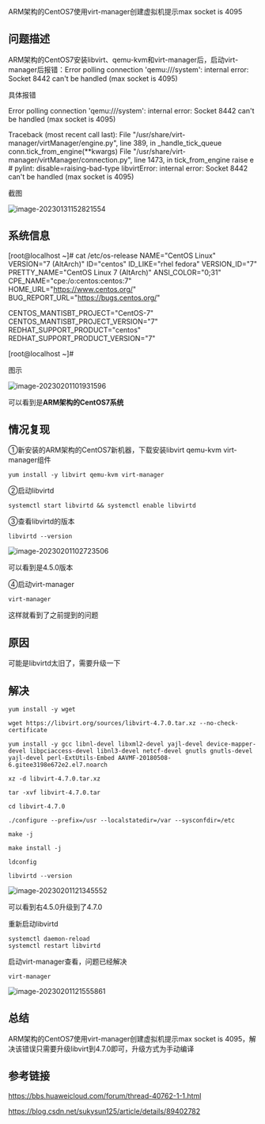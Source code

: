 ARM架构的CentOS7使用virt-manager创建虚拟机提示max socket is 4095

## 问题描述

ARM架构的CentOS7安装libvirt、qemu-kvm和virt-manager后，启动virt-manager后报错：Error polling connection 'qemu:///system': internal error: Socket 8442 can't be handled (max socket is 4095)

具体报错

Error polling connection 'qemu:///system': internal error: Socket 8442 can't be handled (max socket is 4095)

Traceback (most recent call last):
  File "/usr/share/virt-manager/virtManager/engine.py", line 389, in _handle_tick_queue
    conn.tick_from_engine(**kwargs)
  File "/usr/share/virt-manager/virtManager/connection.py", line 1473, in tick_from_engine
    raise e  # pylint: disable=raising-bad-type
libvirtError: internal error: Socket 8442 can't be handled (max socket is 4095)

截图

![image-20230131152821554](C:\Users\dell\AppData\Roaming\Typora\typora-user-images\image-20230131152821554.png)

## 系统信息

[root@localhost ~]# cat /etc/os-release
NAME="CentOS Linux"
VERSION="7 (AltArch)"
ID="centos"
ID_LIKE="rhel fedora"
VERSION_ID="7"
PRETTY_NAME="CentOS Linux 7 (AltArch)"
ANSI_COLOR="0;31"
CPE_NAME="cpe:/o:centos:centos:7"
HOME_URL="https://www.centos.org/"
BUG_REPORT_URL="https://bugs.centos.org/"

CENTOS_MANTISBT_PROJECT="CentOS-7"
CENTOS_MANTISBT_PROJECT_VERSION="7"
REDHAT_SUPPORT_PRODUCT="centos"
REDHAT_SUPPORT_PRODUCT_VERSION="7"

[root@localhost ~]#

图示

![image-20230201101931596](C:\Users\dell\AppData\Roaming\Typora\typora-user-images\image-20230201101931596.png)

可以看到是**ARM架构的CentOS7系统**

## 情况复现

①新安装的ARM架构的CentOS7新机器，下载安装libvirt qemu-kvm virt-manager组件

```
yum install -y libvirt qemu-kvm virt-manager
```

②启动libvirtd

```
systemctl start libvirtd && systemctl enable libvirtd
```

③查看libvirtd的版本

```
libvirtd --version
```

![image-20230201102723506](C:\Users\dell\AppData\Roaming\Typora\typora-user-images\image-20230201102723506.png)

可以看到是4.5.0版本

④启动virt-manager

```
virt-manager
```

这样就看到了之前提到的问题

## 原因

可能是libvirtd太旧了，需要升级一下

## 解决

```
yum install -y wget 
```

```
wget https://libvirt.org/sources/libvirt-4.7.0.tar.xz --no-check-certificate
```

```
yum install -y gcc libnl-devel libxml2-devel yajl-devel device-mapper-devel libpciaccess-devel libnl3-devel netcf-devel gnutls gnutls-devel yajl-devel perl-ExtUtils-Embed AAVMF-20180508-6.gitee3198e672e2.el7.noarch
```

```
xz -d libvirt-4.7.0.tar.xz 
```

```
tar -xvf libvirt-4.7.0.tar
```

```
cd libvirt-4.7.0
```

```
./configure --prefix=/usr --localstatedir=/var --sysconfdir=/etc
```

```
make -j
```

```
make install -j
```

```
ldconfig
```

```
libvirtd --version
```

![image-20230201121345552](C:\Users\dell\AppData\Roaming\Typora\typora-user-images\image-20230201121345552.png)

可以看到右4.5.0升级到了4.7.0

重新启动libvirtd

```
systemctl daemon-reload 
systemctl restart libvirtd
```

启动virt-manager查看，问题已经解决

```
virt-manager
```

![image-20230201121555861](C:\Users\dell\AppData\Roaming\Typora\typora-user-images\image-20230201121555861.png)

## 总结

ARM架构的CentOS7使用virt-manager创建虚拟机提示max socket is 4095，解决该错误只需要升级libvirt到4.7.0即可，升级方式为手动编译

## 参考链接

https://bbs.huaweicloud.com/forum/thread-40762-1-1.html

https://blog.csdn.net/sukysun125/article/details/89402782